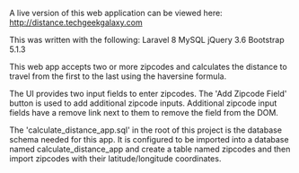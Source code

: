 A live version of this web application can be viewed here: http://distance.techgeekgalaxy.com

This was written with the following:
Laravel 8
MySQL
jQuery 3.6
Bootstrap 5.1.3

This web app accepts two or more zipcodes and calculates the distance to travel 
from the first to the last using the haversine formula.

The UI provides two input fields to enter zipcodes. The 'Add Zipcode Field' button
is used to add additional zipcode inputs. Additional zipcode input fields have a 
remove link next to them to remove the field from the DOM.

The 'calculate_distance_app.sql' in the root of this project is the database schema
needed for this app. It is configured to be imported into a database named
calculate_distance_app and create a table named zipcodes and then import zipcodes
with their latitude/longitude coordinates.
